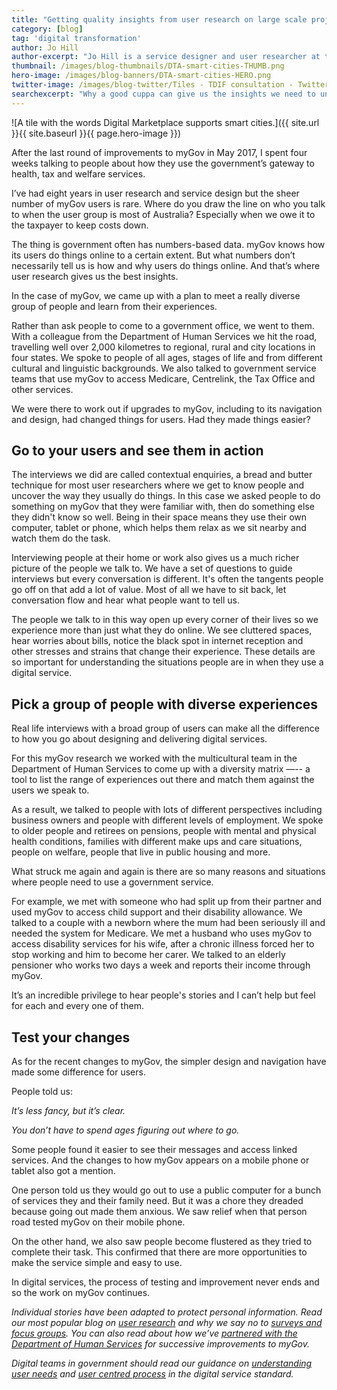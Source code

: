 ```yaml
---
title: "Getting quality insights from user research on large scale projects"
category: [blog]
tag: 'digital transformation'
author: Jo Hill
author-excerpt: "Jo Hill is a service designer and user researcher at the DTA."
thumbnail: /images/blog-thumbnails/DTA-smart-cities-THUMB.png
hero-image: /images/blog-banners/DTA-smart-cities-HERO.png
twitter-image: /images/blog-twitter/Tiles - TDIF consultation - Twitter.png
searchexcerpt: "Why a good cuppa can give us the insights we need to understand how people experience government. In this blog, we look at user research on one of the federal government’s largest and busiest digital gateways, myGov."
---
```

![A tile with the words Digital Marketplace supports smart cities.]({{ site.url }}{{ site.baseurl }}{{ page.hero-image }})

After the last round of improvements to myGov in May 2017, I spent four weeks talking to people about how they use the government’s gateway to health, tax and welfare services.

I’ve had eight years in user research and service design but the sheer number of myGov users is rare. Where do you draw the line on who you talk to when the user group is most of Australia? Especially when we owe it to the taxpayer to keep costs down.

The thing is government often has numbers-based data. myGov knows how its users do things online to a certain extent. But what numbers don’t necessarily tell us is how and why users do things online. And that’s where user research gives us the best insights.

In the case of myGov, we came up with a plan to meet a really diverse group of people and learn from their experiences.

Rather than ask people to come to a government office, we went to them. With a colleague from the Department of Human Services we hit the road, travelling well over 2,000 kilometres to regional, rural and city locations in four states. We spoke to people of all ages, stages of life and from different cultural and linguistic backgrounds. We also talked to government service teams  that use myGov to access Medicare, Centrelink, the Tax Office and other services.

We were there to work out if upgrades to myGov, including to its navigation and design, had changed things for users. Had they made things easier?

## Go to your users and see them in action

The interviews we did are called contextual enquiries, a bread and butter technique for most user researchers where we get to know people and uncover the way they usually do things. In this case we asked people to do something on myGov that they were familiar with, then do something else they didn't know so well. Being in their space means they use their own computer, tablet or phone, which helps them relax as we sit nearby and watch them do the task.

Interviewing people at their home or work also gives us a much richer picture of the people we talk to. We have a set of questions to guide interviews but every conversation is different. It's often the tangents people go off on that add a lot of value. Most of all we have to sit back, let conversation flow and hear what people want to tell us.

The people we talk to in this way open up every corner of their lives so we experience more than just what they do online. We see cluttered spaces, hear worries about bills, notice the black spot in internet reception and other stresses and strains that change their experience. These details are so important for understanding the situations people are in when they use a digital service.

## Pick a group of people with diverse experiences

Real life interviews with a broad group of users can make all the difference to how you go about designing and delivering digital services.

For this myGov research we worked with the multicultural team in the Department of Human Services to come up with a diversity matrix —-- a tool to list the range of experiences out there and match them against the users we speak to.

As a result, we talked to people with lots of different perspectives including business owners and people with different levels of employment. We spoke to older people and retirees on pensions, people with mental and physical health conditions, families with different make ups and care situations, people on welfare, people that live in public housing and more.

What struck me again and again is there are so many reasons and situations where people need to use a government service.

For example, we met with someone who had split up from their partner and used myGov to access child support and their disability allowance. We talked to a couple with a newborn where the mum had been seriously ill and needed the system for Medicare. We met a husband who uses myGov to access disability services for his wife, after a chronic illness forced her to stop working and him to become her carer. We talked to an elderly pensioner who works two days a week and reports their income through myGov.

It’s an incredible privilege to hear people's stories and I can’t help but feel for each and every one of them.

## Test your changes

As for the recent changes to myGov, the simpler design and navigation have made some difference for users.

People told us:

_It’s less fancy, but it’s clear._

_You don’t have to spend ages figuring out where to go._

Some people found it easier to see their messages and access linked services. And the changes to how myGov appears on a mobile phone or tablet also got a mention.

One person told us they would go out to use a public computer for a bunch of services they and their family need. But it was a chore they dreaded because going out made them anxious. We saw relief when that person road tested myGov on their mobile phone.

On the other hand, we also saw people become flustered as they tried to complete their task. This confirmed that there are more opportunities to make the service simple and easy to use.  

In digital services, the process of testing and improvement never ends and so the work on myGov continues. 

_Individual stories have been adapted to protect personal information. Read our most popular blog on [user research](https://www.dta.gov.au/blog/i-want-a-pony/) and why we say no to [surveys and focus groups](https://www.dta.gov.au/blog/surveys-and-focus-groups/). You can also read about how we’ve [partnered with the Department of Human Services](https://www.dta.gov.au/blog/parterning-to-deliver-better-government-services/) for successive improvements to myGov._

_Digital teams in government should read our guidance on [understanding user needs](https://www.dta.gov.au/standard/1-user-needs/) and [user centred process](https://www.dta.gov.au/standard/3-agile-and-user-centred/) in the digital service standard._
